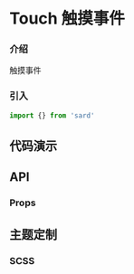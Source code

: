 # Touch 触摸事件

### 介绍

触摸事件

### 引入

```js
import {} from 'sard'
```

## 代码演示

## API

### Props

## 主题定制

### SCSS

```scss

```

